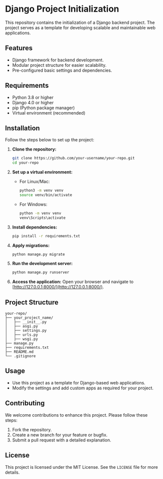 
# Django Project Initialization

This repository contains the initialization of a Django backend project. The project serves as a template for developing scalable and maintainable web applications.

## Features

- Django framework for backend development.
- Modular project structure for easier scalability.
- Pre-configured basic settings and dependencies.

## Requirements

- Python 3.8 or higher  
- Django 4.0 or higher  
- pip (Python package manager)  
- Virtual environment (recommended)

## Installation

Follow the steps below to set up the project:

1. **Clone the repository:**
   ```bash
   git clone https://github.com/your-username/your-repo.git
   cd your-repo
   ```

2. **Set up a virtual environment:**
   - For Linux/Mac:
     ```bash
     python3 -m venv venv
     source venv/bin/activate
     ```
   - For Windows:
     ```bash
     python -m venv venv
     venv\Scripts\activate
     ```

3. **Install dependencies:**
   ```bash
   pip install -r requirements.txt
   ```

4. **Apply migrations:**
   ```bash
   python manage.py migrate
   ```

5. **Run the development server:**
   ```bash
   python manage.py runserver
   ```

6. **Access the application:**
   Open your browser and navigate to [http://127.0.0.1:8000/](http://127.0.0.1:8000/).

## Project Structure

```plaintext
your-repo/
├── your_project_name/
│   ├── __init__.py
│   ├── asgi.py
│   ├── settings.py
│   ├── urls.py
│   ├── wsgi.py
├── manage.py
├── requirements.txt
├── README.md
└── .gitignore
```

## Usage

- Use this project as a template for Django-based web applications.
- Modify the settings and add custom apps as required for your project.

## Contributing

We welcome contributions to enhance this project. Please follow these steps:

1. Fork the repository.
2. Create a new branch for your feature or bugfix.
3. Submit a pull request with a detailed explanation.

## License

This project is licensed under the MIT License. See the `LICENSE` file for more details.
